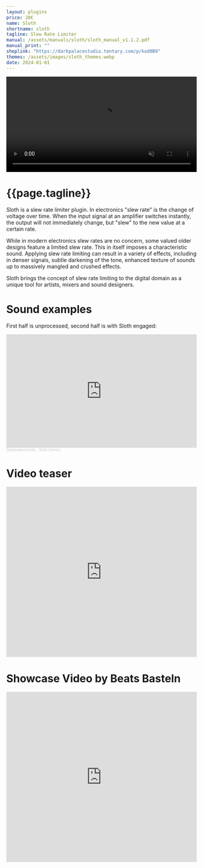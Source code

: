 ```yaml
---
layout: plugins
price: 20€
name: Sloth
shortname: sloth
tagline: Slew Rate Limiter
manual: /assets/manuals/sloth/sloth_manual_v1.1.2.pdf
manual_print: ""
shoplink: "https://darkpalacestudio.tentary.com/p/kod0B9"
themes: /assets/images/sloth_themes.webp
date: 2024-01-01
---
```


<video autoplay loop muted playsinline width="100.0%">
	<source src="/assets/videos/sloth_looping.mp4" type="video/mp4">
</video>

# {{page.tagline}}

Sloth is a slew rate limiter plugin. In electronics "slew rate" is the change of voltage over time. 
When the input signal at an amplifier switches instantly, the output will not immediately change, but "slew" to the new value at a certain rate.

While in modern electronics slew rates are no concern, some valued older designs feature a limited slew rate. 
This in itself imposes a characteristic sound.
Applying slew rate limiting can result in a variety of effects, including in denser signals, subtle darkening of the tone, enhanced texture of sounds up to massively mangled and crushed effects.

Sloth brings the concept of slew rate limiting to the digital domain as a unique tool for artists, mixers and sound designers. 

# Sound examples

First half is unprocessed, second half is with Sloth engaged:

<iframe width="100%" height="300" scrolling="no" frameborder="no" allow="autoplay" src="https://w.soundcloud.com/player/?url=https%3A//api.soundcloud.com/playlists/1775275767&color=%23ff5500&auto_play=false&hide_related=false&show_comments=true&show_user=true&show_reposts=false&show_teaser=true&visual=true"></iframe><div style="font-size: 10px; color: #cccccc;line-break: anywhere;word-break: normal;overflow: hidden;white-space: nowrap;text-overflow: ellipsis; font-family: Interstate,Lucida Grande,Lucida Sans Unicode,Lucida Sans,Garuda,Verdana,Tahoma,sans-serif;font-weight: 100;"><a href="https://soundcloud.com/darkpalacestudio" title="Darkpalacestudio" target="_blank" style="color: #cccccc; text-decoration: none;">Darkpalacestudio</a> · <a href="https://soundcloud.com/darkpalacestudio/sets/sloth-demos" title="Sloth Demos" target="_blank" style="color: #cccccc; text-decoration: none;">Sloth Demos</a></div>

# Video teaser
<center>
<iframe width="100%" height="450" src="https://www.youtube.com/embed/RxoibS7sctI?si=3H9zTNwb-pZKgDb-" title="YouTube video player" frameborder="0" allow="accelerometer; autoplay; clipboard-write; encrypted-media; gyroscope; picture-in-picture; web-share" allowfullscreen></iframe>
</center>


# Showcase Video by Beats Basteln
<center>
<iframe width="100%" height="450" src="https://www.youtube.com/embed/Nw6SbvLAp2w?si=dq-NnmmrZVmFsshR" title="YouTube video player" frameborder="0" allow="accelerometer; autoplay; clipboard-write; encrypted-media; gyroscope; picture-in-picture; web-share" allowfullscreen></iframe>
</center>